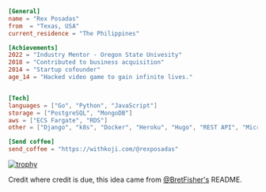 ```toml
[General]
name = "Rex Posadas"
from  = "Texas, USA"
current_residence = "The Philippines"

[Achievements]
2022 = "Industry Mentor - Oregon State Univesity"
2018 = "Contributed to business acquisition"
2014 = "Startup cofounder"
age_14 = "Hacked video game to gain infinite lives."


[Tech]
languages = ["Go", "Python", "JavaScript"]
storage = ["PostgreSQL", "MongoDB"]
aws = ["ECS Fargate", "RDS"]
other = ["Django", "k8s", "Docker", "Heroku", "Hugo", "REST API", "Microservices", "Express","mockery", "Generated Art"]

[Send coffee]
send_coffee = "https://withkoji.com/@rexposadas"

```
[![trophy](https://github-profile-trophy.vercel.app/?username=rexposadas&theme=onedark)](https://github.com/rexposadas/github-profile-trophy)

Credit where credit is due, this idea came from [@BretFisher's](https://github.com/BretFisher) README.
